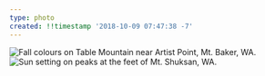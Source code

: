 ```yaml
---
type: photo
created: !!timestamp '2018-10-09 07:47:38 -7'
---
```

![Fall colours on Table Mountain near Artist Point, Mt. Baker, WA.](/media/images/photos/2018/10/baker-table-mountain.jpg)
![Sun setting on peaks at the feet of Mt. Shuksan, WA.](/media/images/photos/2018/10/baker-lake-ann-saddle.jpg)
